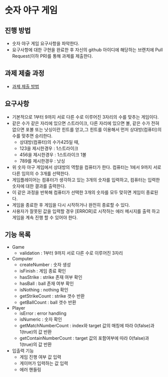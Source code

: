 # 숫자 야구 게임
## 진행 방법
* 숫자 야구 게임 요구사항을 파악한다.
* 요구사항에 대한 구현을 완료한 후 자신의 github 아이디에 해당하는 브랜치에 Pull Request(이하 PR)를 통해 과제를 제출한다.

## 과제 제출 과정
* [과제 제출 방법](https://github.com/next-step/nextstep-docs/tree/master/precourse)

## 요구사항
* 기본적으로 1부터 9까지 서로 다른 수로 이루어진 3자리의 수를 맞추는 게임이다.
* 같은 수가 같은 자리에 있으면 스트라이크, 다른 자리에 있으면 볼, 같은 수가 전혀 없으면 포볼 또는 낫싱이란 힌트를 얻고,그 힌트를 이용해서 먼저 상대방(컴퓨터)의 수를 맞추면 승리한다.
	* 상대방(컴퓨터)의 수가425일 때, 
	* 123을 제시한경우 : 1스트라이크
	* 456을 제시한경우 : 1스트라이크 1볼
	* 789를 제시한경우 : 낫싱
* 위 숫자 야구 게임에서 상대방의 역할을 컴퓨터가 한다. 컴퓨터는 1에서 9까지 서로 다른 임의의 수 3개를 선택한다.
* 게임플레이어는 컴퓨터가 생각하고 있는 3개의 숫자를 입력하고, 컴퓨터는 입력한 숫자에 대한 결과를 출력한다.
* 이 같은 과정을 반복해 컴퓨터가 선택한 3개의 숫자를 모두 맞히면 게임이 종료된다.
* 게임을 종료한 후 게임을 다시 시작하거나 완전히 종료할 수 있다.
* 사용자가 잘못된 값을 입력할 경우 [ERROR]로 시작하는 에러 메시지를 출력 하고 게임을 계속 진행 할 수 있어야 한다.

## 기능 목록
* Game
	- validation : 1부터 9까지 서로 다른 수로 이루어진 3자리
* Computer
	- createNumber : 숫자 생성
	- isFinish : 게임 종료 확인
	- hasStrike : strike 존재 여부 확인
	- hasBall : ball 존재 여부 확인
	- isNothing : nothing 확인
	- getStrikeCount : strike 갯수 반환
	- getBallCount : ball 갯수 반환
* Player
 	- isError : error handling 
 	- isNumeric : 숫자 확인
	- getMatchNumberCount : index와 target 값의 매칭에 따라 0(false)과 1(true)의 값 반환
	- getContainNumberCount : target 값의 포함여부에 따라 0(false)과 1(true)의 값 반환
* 입출력 기능
	- 게임 진행 여부 값 입력
	- 게이머가 입력하는 값 입력
	- 에러 핸들링
